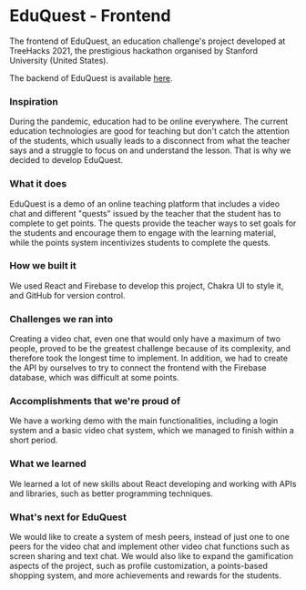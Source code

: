 # EduQuest - Frontend

The frontend of EduQuest, an education challenge's project developed at TreeHacks 2021, the prestigious hackathon organised by Stanford University (United States).

The backend of EduQuest is available [here]().

### Inspiration

During the pandemic, education had to be online everywhere. The current education technologies are good for teaching but don't catch the attention of the students, which usually leads to a disconnect from what the teacher says and a struggle to focus on and understand the lesson. That is why we decided to develop EduQuest.

### What it does

EduQuest is a demo of an online teaching platform that includes a video chat and different "quests" issued by the teacher that the student has to complete to get points. The quests provide the teacher ways to set goals for the students and encourage them to engage with the learning material, while the points system incentivizes students to complete the quests.

### How we built it

We used React and Firebase to develop this project, Chakra UI to style it, and GitHub for version control.

### Challenges we ran into

Creating a video chat, even one that would only have a maximum of two people, proved to be the greatest challenge because of its complexity, and therefore took the longest time to implement. In addition, we had to create the API by ourselves to try to connect the frontend with the Firebase database, which was difficult at some points.

### Accomplishments that we're proud of

We have a working demo with the main functionalities, including a login system and a basic video chat system, which we managed to finish within a short period.

### What we learned

We learned a lot of new skills about React developing and working with APIs and libraries, such as better programming techniques.

### What's next for EduQuest

We would like to create a system of mesh peers, instead of just one to one peers for the video chat and implement other video chat functions such as screen sharing and text chat. We would also like to expand the gamification aspects of the project, such as profile customization, a points-based shopping system, and more achievements and rewards for the students.
